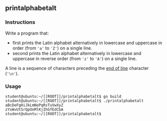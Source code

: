 ## printalphabetalt

### Instructions

Write a program that:

- first prints the Latin alphabet alternatively in lowercase and uppercase in order (from `'a'` to `'Z'`) on a single line.
- second prints the Latin alphabet alternatively in lowercase and uppercase in reverse order (from `'z'` to `'A'`) on a single line.

A line is a sequence of characters preceding the [end of line](https://en.wikipedia.org/wiki/Newline) character (`'\n'`).

### Usage

```console
student@ubuntu:~/[[ROOT]]/printalphabetalt$ go build
student@ubuntu:~/[[ROOT]]/printalphabetalt$ ./printalphabetalt
aBcDeFgHiJkLmNoPqRsTuVwXyZ
zYxWvUtSrQpOnMlKjIhGfEdCbA
student@ubuntu:~/[[ROOT]]/printalphabetalt$
```
